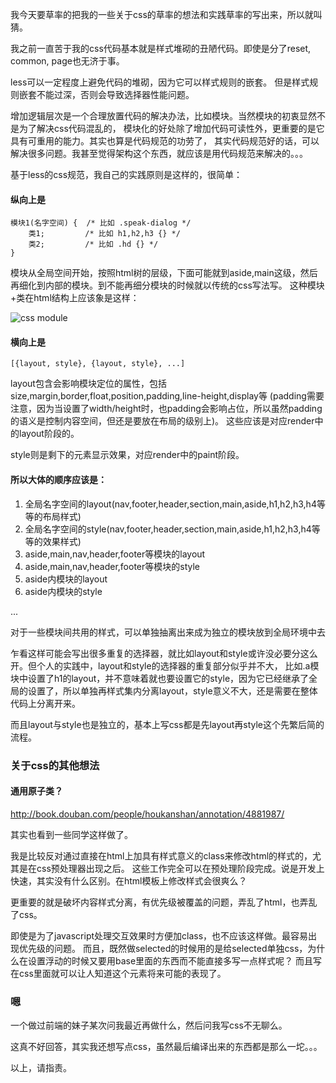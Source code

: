 我今天要草率的把我的一些关于css的草率的想法和实践草率的写出来，所以就叫猜。


我之前一直苦于我的css代码基本就是样式堆砌的丑陋代码。即使是分了reset, common, page也无济于事。


less可以一定程度上避免代码的堆砌，因为它可以样式规则的嵌套。
但是样式规则嵌套不能过深，否则会导致选择器性能问题。


增加逻辑层次是一个合理放置代码的解决办法，比如模块。当然模块的初衷显然不是为了解决css代码混乱的，
模块化的好处除了增加代码可读性外，更重要的是它具有可重用的能力。其实也算是代码规范的功劳了，
其实代码规范好的话，可以解决很多问题。我甚至觉得架构这个东西，就应该是用代码规范来解决的。。。


基于less的css规范，我自己的实践原则是这样的，很简单：

#### 纵向上是

    模块1(名字空间) {  /* 比如 .speak-dialog */
        类1;         /* 比如 h1,h2,h3 {} */
        类2;         /* 比如 .hd {} */
    }

模块从全局空间开始，按照html树的层级，下面可能就到aside,main这级，然后再细化到内部的模块。到不能再细分模块的时候就以传统的css写法写。
这种模块+类在html结构上应该象是这样：

![css module](https://docs.google.com/drawings/pub?id=1rg7vzagk78_arYcCxHUtzPCPwOOAiFJBiz7Wc_cM1XQ&w=457&h=263)

#### 横向上是

    [{layout, style}, {layout, style}, ...]

layout包含会影响模块定位的属性，包括size,margin,border,float,position,padding,line-height,display等
(padding需要注意，因为当设置了width/height时，也padding会影响占位，所以虽然padding的语义是控制内容空间，但还是要放在布局的级别上)。
这些应该是对应render中的layout阶段的。

style则是剩下的元素显示效果，对应render中的paint阶段。

#### 所以大体的顺序应该是：

1. 全局名字空间的layout(nav,footer,header,section,main,aside,h1,h2,h3,h4等等的布局样式)
2. 全局名字空间的style(nav,footer,header,section,main,aside,h1,h2,h3,h4等等的效果样式)
3. aside,main,nav,header,footer等模块的layout
4. aside,main,nav,header,footer等模块的style
5. aside内模块的layout
6. aside内模块的style

...

对于一些模块间共用的样式，可以单独抽离出来成为独立的模块放到全局环境中去

乍看这样可能会写出很多重复的选择器，就比如layout和style或许没必要分这么开。但个人的实践中，layout和style的选择器的重复部分似乎并不大，
比如.a模块中设置了h1的layout，并不意味着就也要设置它的style，因为它已经继承了全局的设置了，所以单独再样式集内分离layout，style意义不大，还是需要在整体代码上分离开来。

而且layout与style也是独立的，基本上写css都是先layout再style这个先繁后简的流程。



    
### 关于css的其他想法

#### 通用原子类？

http://book.douban.com/people/houkanshan/annotation/4881987/

其实也看到一些同学这样做了。

我是比较反对通过直接在html上加具有样式意义的class来修改html的样式的，尤其是在css预处理器出现之后。
这些工作完全可以在预处理阶段完成。说是开发上快速，其实没有什么区别。在html模板上修改样式会很爽么？

更重要的就是破坏内容样式分离，有优先级被覆盖的问题，弄乱了html，也弄乱了css。

即使是为了javascript处理交互效果时方便加class，也不应该这样做。最容易出现优先级的问题。
而且，既然做selected的时候用的是给selected单独css，为什么在设置浮动的时候又要用base里面的东西而不能直接多写一点样式呢？
而且写在css里面就可以让人知道这个元素将来可能的表现了。



### 嗯

一个做过前端的妹子某次问我最近再做什么，然后问我写css不无聊么。

这真不好回答，其实我还想写点css，虽然最后编译出来的东西都是那么一坨。。。

以上，请指责。
